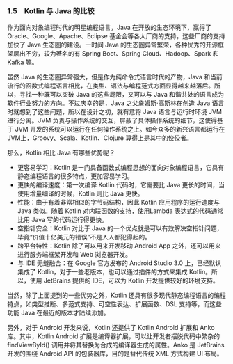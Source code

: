 ### 1.5　Kotlin 与 Java 的比较

作为面向对象编程时代的明星编程语言，Java 在开放的生态环境下，赢得了 Oracle、Google、Apache、Eclipse 基金会等各大厂商的支持，这些厂商的支持加快了 Java 生态圈的建设。一时间 Java 的生态圈异常繁荣，各种优秀的开源框架层出不穷，较为著名的有 Spring Boot、Spring Cloud、Hadoop、Spark 和 Kafka 等。

虽然 Java 的生态圈异常强大，但是作为纯命令式语言时代的产物，Java 和当前流行的函数式编程语言相比，在类型、语法与编程范式方面显得越来越落后。所以，寻找一种既可以突破 Java 的这些局限，又可以与 Java 和谐共处的语言成为软件行业努力的方向。不过庆幸的是，Java 之父詹姆斯·高斯林在创造 Java 语言时就想到了这些问题，所以在设计之初，就有意将 Java 语言与运行时环境 JVM 进行分离。JVM 负责与操作系统的交互，屏蔽了具体操作系统的细节，这使得基于 JVM 开发的系统可以运行在任何操作系统之上。如今众多的新兴语言都运行在 JVM上，Groovy、Scala、Kotlin、Clojure 算得上是其中的佼佼者。

那么，Kotlin 相比 Java 有哪些优势呢？

+ 更容易学习：Kotlin 是一门具备函数式编程思想的面向对象编程语言，它具有静态编程语言的很多特点，更加容易学习。
+ 更快的编译速度：第一次编译 Kotlin 代码时，它需要比 Java 更长的时间，当使用增量编译的时候，Kotlin 则比 Java 更快。
+ 性能：由于有着非常相似的字节码结构，因此 Kotlin 应用程序的运行速度与 Java 类似。随着 Kotlin 对内联函数的支持，使用Lambda 表达式的代码通常比用 Java 写的代码运行得更快。
+ 空指针安全：Kotlin 对比于 Java 的一个优点就是可以有效解决空指针问题，毕竟“价值十亿美元的错误”不是人人都犯得起的。
+ 跨平台特性：Kotlin 除了可以用来开发移动 Android App 之外，还可以用来进行服务端框架开发和 Web 浏览器开发。
+ 与 IDE 无缝融合：在 Google 官方发布的 Android Studio 3.0 上，已经默认集成了 Kotlin，对于一些老版本，也可以通过插件的方式来集成 Kotlin。所以，使用 JetBrains 提供的 IDE，可以为 Kotlin 开发提供较好的环境支持。

当然，除了上面提到的一些优势之外，Kotlin 还具有很多现代静态编程语言的编程特点，如类型推断、多范式支持、可空性表达、扩展函数、DSL 支持等，而这些功能 Java 在最近的版本才陆续添加。

另外，对于 Android 开发来说，Kotlin 还提供了 Kotlin Android 扩展和 Anko 库。其中，Kotlin Android 扩展是编译器扩展，可以让开发者摆脱代码中繁杂的 findViewById() 调用并将其替换为合成的编译器生成的属性。Anko 是 JetBrains 开发的围绕 Android API 的包装器库，目的是替代传统 XML 方式构建 UI 布局。

